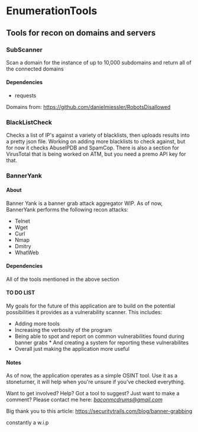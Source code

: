 # EnumerationTools
## Tools for recon on domains and servers

### SubScanner 
Scan a domain for the instance of up to 10,000 subdomains and return all of the connected domains

#### Dependencies
*	requests

Domains from: https://github.com/danielmiessler/RobotsDisallowed


### BlackListCheck
Checks a list of IP's against a variety of blacklists, then uploads results into a pretty json file. 
Working on adding more blacklists to check against, but for now it checks AbuseIPDB and SpamCop.
There is also a section for VirusTotal that is being worked on ATM, but you need a premo API key for that.


### BannerYank
#### About
Banner Yank is a banner grab attack aggregator WIP.
As of now, BannerYank performs the following recon attacks:
*	Telnet
*	Wget
*	Curl
*	Nmap
*	Dmitry
*	WhatWeb

#### Dependencies
All of the tools mentioned in the above section

#### TO DO LIST
My goals for the future of this application are to build on the potential possibilities it provides as a
vulnerability scanner. This includes:
*	Adding more tools
*	Increasing the verbosity of the program
*	Being able to spot and report on common vulnerabilities found during banner grabs
		*	And creating a system for reporting these vulnerabilites
*	Overall just making the application more useful

#### Notes
As of now, the application operates as a simple OSINT tool. Use it as a stoneturner, it will help when you're
unsure if you've checked everything.

Want to get involved? Help? Got a tool to suggest? Just want to make a comment?
Please contact me here: *baconmcdrums@gmail.com*

Big thank you to this article:
https://securitytrails.com/blog/banner-grabbing



constantly a w.i.p
